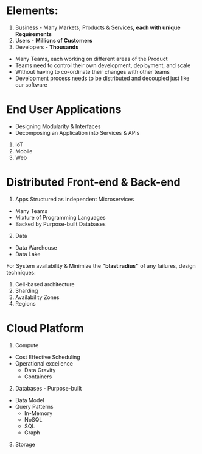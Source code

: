 # Elements:
1. Business - Many Markets; Products & Services, **each with unique Requirements**
2. Users - **Millions of Customers**
3. Developers - **Thousands**

* Many Teams, each working on different areas of the Product
* Teams need to control their own development, deployment, and scale
* Without having to co-ordinate their changes with other teams
* Development process needs to be distributed and decoupled just like our software

# End User Applications
* Designing Modularity & Interfaces
* Decomposing an Application into Services & APIs

1. IoT
2. Mobile
3. Web

# Distributed Front-end & Back-end
1. Apps Structured as Independent Microservices
* Many Teams
* Mixture of Programming Languages
* Backed by Purpose-built Databases
2. Data
* Data Warehouse
* Data Lake

For System availability & Minimize the **"blast radius"** of any failures, design techniques:
1. Cell-based architecture
2. Sharding
3. Availability Zones
4. Regions

# Cloud Platform
1. Compute
* Cost Effective Scheduling
* Operational excellence
   * Data Gravity
   * Containers
2. Databases - Purpose-built
* Data Model
* Query Patterns
   * In-Memory
   * NoSQL
   * SQL
   * Graph
3. Storage
